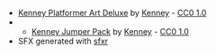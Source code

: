- [Kenney Platformer Art Deluxe](https://kenney.nl/assets/platformer-art-deluxe) by [Kenney](https://kenney.nl/) - [CC0 1.0](https://creativecommons.org/publicdomain/zero/1.0/)
- - [Kenney Jumper Pack](https://kenney.nl/assets/jumper-pack) by [Kenney](https://kenney.nl/) - [CC0 1.0](https://creativecommons.org/publicdomain/zero/1.0/)
- SFX generated with [sfxr](https://sfxr.me/)
